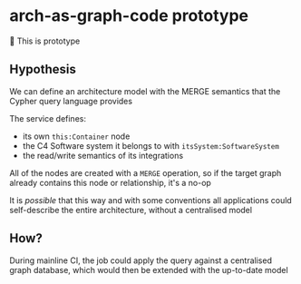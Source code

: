 # arch-as-graph-code prototype

🚧 This is prototype

## Hypothesis

We can define an architecture model with the MERGE semantics that the
Cypher query language provides

The service defines:
- its own `this:Container` node
- the C4 Software system it belongs to with `itsSystem:SoftwareSystem`
- the read/write semantics of its integrations

All of the nodes are created with a `MERGE` operation, so if the target
graph already contains this node or relationship, it's a no-op

It is _possible_ that this way and with some conventions all
applications could self-describe the entire architecture, without a
centralised model

## How?

During mainline CI, the job could apply the query against a centralised
graph database, which would then be extended with the up-to-date model
